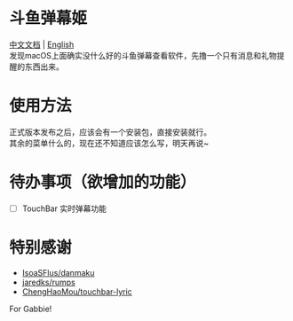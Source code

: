 # 斗鱼弹幕姬  
[中文文档](README_zh_CN.md) | [English](../README.md)  
发现macOS上面确实没什么好的斗鱼弹幕查看软件，先撸一个只有消息和礼物提醒的东西出来。

# 使用方法
正式版本发布之后，应该会有一个安装包，直接安装就行。  
其余的菜单什么的，现在还不知道应该怎么写，明天再说~  

# 待办事项（欲增加的功能）
- [ ] TouchBar 实时弹幕功能

# 特别感谢
- [IsoaSFlus/danmaku](https://github.com/IsoaSFlus/danmaku)
- [jaredks/rumps](https://github.com/jaredks/rumps)
- [ChengHaoMou/touchbar-lyric](https://github.com/ChenghaoMou/touchbar-lyric)
  
For Gabbie!